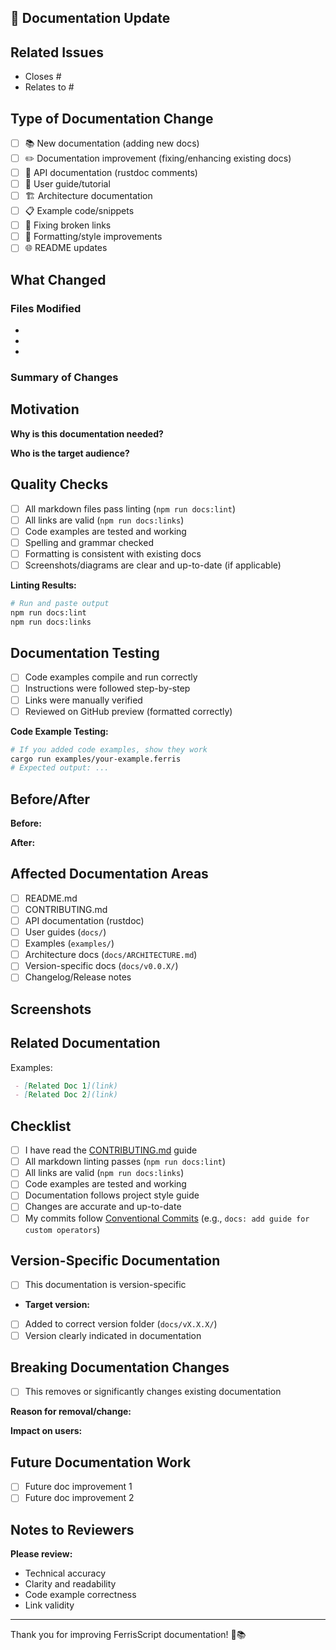 ## 📝 Documentation Update

<!-- Provide a clear description of what documentation you're adding or improving -->

## Related Issues

<!-- Link to related documentation requests or issues -->

- Closes #
- Relates to #

## Type of Documentation Change

<!-- Check all that apply -->

- [ ] 📚 New documentation (adding new docs)
- [ ] ✏️ Documentation improvement (fixing/enhancing existing docs)
- [ ] 🔧 API documentation (rustdoc comments)
- [ ] 📖 User guide/tutorial
- [ ] 🏗️ Architecture documentation
- [ ] 📋 Example code/snippets
- [ ] 🔗 Fixing broken links
- [ ] 🎨 Formatting/style improvements
- [ ] 🌐 README updates

## What Changed

<!-- Describe what documentation was added or modified -->

### Files Modified

-
-
-

### Summary of Changes

<!-- Brief overview of the documentation changes -->

## Motivation

**Why is this documentation needed?**
<!-- Explain the gap this documentation fills -->

**Who is the target audience?**
<!-- New users, advanced users, contributors, etc. -->

## Quality Checks

- [ ] All markdown files pass linting (`npm run docs:lint`)
- [ ] All links are valid (`npm run docs:links`)
- [ ] Code examples are tested and working
- [ ] Spelling and grammar checked
- [ ] Formatting is consistent with existing docs
- [ ] Screenshots/diagrams are clear and up-to-date (if applicable)

**Linting Results:**

```bash
# Run and paste output
npm run docs:lint
npm run docs:links
```

## Documentation Testing

<!-- How did you verify the documentation is accurate? -->

- [ ] Code examples compile and run correctly
- [ ] Instructions were followed step-by-step
- [ ] Links were manually verified
- [ ] Reviewed on GitHub preview (formatted correctly)

**Code Example Testing:**

```bash
# If you added code examples, show they work
cargo run examples/your-example.ferris
# Expected output: ...
```

## Before/After

**Before:**
<!-- Describe the state before your changes (or "N/A" for new docs) -->

**After:**
<!-- Describe the improved state -->

## Affected Documentation Areas

<!-- Which documentation sections are affected? -->

- [ ] README.md
- [ ] CONTRIBUTING.md
- [ ] API documentation (rustdoc)
- [ ] User guides (`docs/`)
- [ ] Examples (`examples/`)
- [ ] Architecture docs (`docs/ARCHITECTURE.md`)
- [ ] Version-specific docs (`docs/v0.0.X/`)
- [ ] Changelog/Release notes

## Screenshots

<!-- If applicable, add screenshots showing the documentation improvements -->
<!-- Especially useful for formatted markdown, diagrams, or UI changes -->

## Related Documentation

<!-- Link to related documentation that users might want to read -->

Examples:

```markdown
 - [Related Doc 1](link)
 - [Related Doc 2](link)
```

## Checklist

- [ ] I have read the [CONTRIBUTING.md](../../CONTRIBUTING.md) guide
- [ ] All markdown linting passes (`npm run docs:lint`)
- [ ] All links are valid (`npm run docs:links`)
- [ ] Code examples are tested and working
- [ ] Documentation follows project style guide
- [ ] Changes are accurate and up-to-date
- [ ] My commits follow [Conventional Commits](https://www.conventionalcommits.org/) (e.g., `docs: add guide for custom operators`)

## Version-Specific Documentation

<!-- If this documentation is for a specific version -->

- [ ] This documentation is version-specific
- **Target version:** <!-- e.g., v0.0.2 -->
- [ ] Added to correct version folder (`docs/vX.X.X/`)
- [ ] Version clearly indicated in documentation

## Breaking Documentation Changes

<!-- If you're removing or significantly changing existing docs -->

- [ ] This removes or significantly changes existing documentation

**Reason for removal/change:**
<!-- Explain why the old documentation is no longer valid -->

**Impact on users:**
<!-- Who might be affected by these documentation changes? -->

## Future Documentation Work

<!-- Optional: Related documentation that could be added in future PRs -->

- [ ] Future doc improvement 1
- [ ] Future doc improvement 2

## Notes to Reviewers

<!-- Any specific areas you'd like reviewers to focus on -->

**Please review:**

- Technical accuracy
- Clarity and readability
- Code example correctness
- Link validity

---

Thank you for improving FerrisScript documentation! 🦀📚
